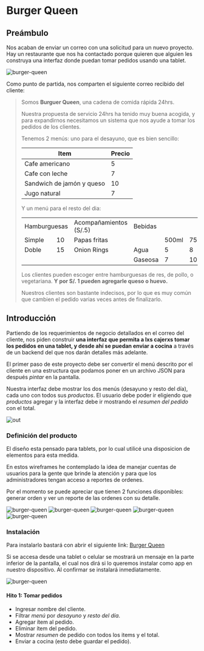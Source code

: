 # Burger Queen

## Preámbulo

Nos acaban de enviar un correo con una solicitud para un nuevo proyecto. Hay un
restaurante que nos ha contactado porque quieren que alguien les construya una
interfaz donde puedan tomar pedidos usando una tablet.

![burger-queen](https://user-images.githubusercontent.com/110297/42118136-996b4a52-7bc6-11e8-8a03-ada078754715.jpg)

Como punto de partida,
nos comparten el siguiente correo recibido del cliente:

> Somos **Burguer Queen**, una cadena de comida rápida 24hrs.
>
> Nuestra propuesta de servicio 24hrs ha tenido muy buena acogida, y para
> expandirnos necesitamos un sistema que nos ayude a tomar los pedidos de los
> clientes.
>
> Tenemos 2 menús: uno para el desayuno, que es bien sencillo:
>
> | Item                      |Precio|
> |---------------------------|------|
> | Cafe americano            |    5 |
> | Cafe con leche            |    7 |
> | Sandwich de jamón y queso |   10 |
> | Jugo natural              |    7 |
>
> Y un menú para el resto del dia:
>
> <table width="100%">
>   <tbody>
>     <tr>
>       <td colspan="2" rowspan="1">Hamburguesas</td>
>       <td>Acompañamientos (S/.5)</td>
>       <td colspan="3" rowspan="1">Bebidas</td>
>     </tr>
>     <tr>
>       <td>Simple</td>
>       <td>10</td>
>       <td>Papas fritas</td>
>       <td></td>
>       <td>500ml</td>
>       <td>750ml</td>
>     </tr>
>     <tr>
>       <td>Doble</td>
>       <td>15</td>
>       <td>Onion Rings</td>
>       <td>Agua</td>
>       <td>5</td>
>       <td>8</td>
>     </tr>
>     <tr>
>       <td></td>
>       <td></td>
>       <td></td>
>       <td>Gaseosa</td>
>       <td>7</td>
>       <td>10</td>
>     </tr>
>   </tbody>
> </table>
>
> Los clientes pueden escoger entre hamburguesas de res, de pollo, o vegetariana.
> **Y por S/. 1 pueden agregarle queso o huevo.**
>
> Nuestros clientes son bastante indecisos, por lo que es muy común que cambien el
> pedido varias veces antes de finalizarlo.

## Introducción

Partiendo de los requerimientos de negocio detallados en el correo del cliente,
nos piden construir **una interfaz que permita a lxs cajerxs tomar los pedidos
en una tablet, y desde ahí se puedan enviar a cocina** a través de un backend del
que nos darán detalles más adelante.

El primer paso de este proyecto debe ser convertir el menú descrito por el
cliente en una estructura que podamos poner en un archivo JSON para después
_pintar_ en la pantalla.

Nuestra interfaz debe mostrar los dos menús (desayuno y resto del día), cada uno
con todos sus _productos_. El usuario debe poder ir eligiendo que _productos_
agregar y la interfaz debe ir mostrando el _resumen del pedido_ con el total.

![out](https://user-images.githubusercontent.com/110297/45984241-b8b51c00-c025-11e8-8fa4-a390016bee9d.gif)


### Definición del producto

El diseño esta pensado para tablets, por lo cual utilicé una disposicion de elementos para esta medida.

En estos wireframes he contemplado la idea de manejar cuentas de usuarios para la gente que brinde la atención y para que los administradores tengan acceso a reportes de ordenes.

Por el momento se puede apreciar que tienen 2 funciones disponibles: generar orden y ver un reporte de las ordenes con su detalle.

![burger-queen](https://github.com/vmirella/lim-2018-01-burger-queen/blob/gh-pages/Images/images/vista1.jpg)
![burger-queen](https://github.com/vmirella/lim-2018-01-burger-queen/blob/gh-pages/Images/images/vista2.jpg)
![burger-queen](https://github.com/vmirella/lim-2018-01-burger-queen/blob/gh-pages/Images/images/vista3.jpg)
![burger-queen](https://github.com/vmirella/lim-2018-01-burger-queen/blob/gh-pages/Images/images/vista4.jpg)
![burger-queen](https://github.com/vmirella/lim-2018-01-burger-queen/blob/gh-pages/Images/images/vista5.jpg)

### Instalación

Para instalarlo bastará con abrir el siguiente link:
[Burger Queen](https://vmirella.github.io/lim-2018-01-burger-queen/)

Si se accesa desde una tablet o celular se mostrará un mensaje en la parte inferior de la pantalla, el cual nos dirá si lo queremos instalar como app en nuestro dispositivo. Al confirmar se instalará inmediatamente.

![burger-queen](https://github.com/vmirella/lim-2018-01-burger-queen/blob/gh-pages/Images/images/vista6.jpg)

#### Hito 1: Tomar pedidos

* Ingresar nombre del cliente.
* Filtrar _menú_ por _desayuno_ y _resto del día_.
* Agregar ítem al pedido.
* Eliminar ítem del pedido.
* Mostrar _resumen_ de pedido con todos los items y el total.
* Enviar a cocina (esto debe guardar el pedido).


